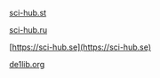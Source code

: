 [sci-hub.st](http://sci-hub.st)

[sci-hub.ru](http://sci-hub.ru)

[https://sci-hub.se](https://sci-hub.se)

[de1lib.org](http://de1lib.org)



